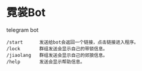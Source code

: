 # 霓裳Bot
telegram bot 

    /start      发送给bot会返回一个链接，点击链接进入程序。
    /lock       群组发送会显示自己的带锁信息。
    /jiaolang   群组发送会显示自己的郊狼信息。
    /help       发送会显示帮助信息。




